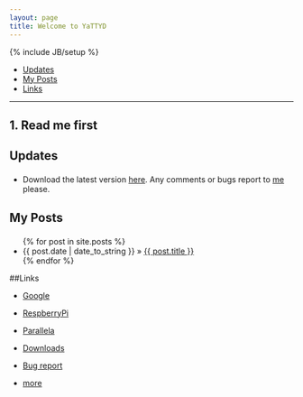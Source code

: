 ```yaml
---
layout: page
title: Welcome to YaTTYD
---
```

{% include JB/setup %}

+ [Updates](#updates)
+ [My Posts](#posts)
+ [Links](#links)

----------------------------------

## 1. Read me first <p id="partI"></p>

## Updates <p id="updates"></p>
- Download the latest version [here](./Downloads/YaTTYD "Downloads"). Any comments or bugs report to [me](mailto:yattyd@gmail.com "E-mail") please.

## My Posts <p id="posts"></p>

<ul class="posts">
  {% for post in site.posts %}
    <li><span>{{ post.date | date_to_string }}</span> &raquo; <a href="{{ BASE_PATH }}{{ post.url }}">{{ post.title }}</a></li>
  {% endfor %}
</ul>

##Links <p id="links"></p>
- [Google][1]
- [RespberryPi][2]
- [Parallela][3]
- [Downloads][4]
- [Bug report][5]
- [more][6]

  [1]: http://google.com/        "Google"
  [2]: http://www.raspberrypi.org/ "Respberry Pi"
  [3]: http://www.adapteva.com/introduction/ "Parallela"
  [4]: ./Downloads/YaTTYD        "Downloads"
  [5]: mailto:yattyd@gmail.com   "E-mail"
  [6]: ./links "more links"
<!-- BEGIN: Powered by Supercounters.com -->
<script type="text/javascript" src="http://widget.supercounters.com/texthit.js"></script>
<script type="text/javascript">var sc_texthit_var = sc_texthit_var || [];sc_text_hit(548097,"","000000");</script>

<!-- END: Powered by Supercounters.com -->
<!-- END: Powered by Supercounters.com -->
